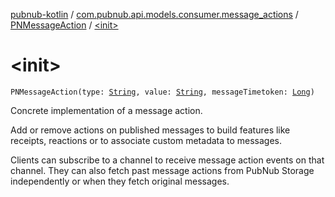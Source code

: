 [pubnub-kotlin](../../index.md) / [com.pubnub.api.models.consumer.message_actions](../index.md) / [PNMessageAction](index.md) / [&lt;init&gt;](./-init-.md)

# &lt;init&gt;

`PNMessageAction(type: `[`String`](https://kotlinlang.org/api/latest/jvm/stdlib/kotlin/-string/index.html)`, value: `[`String`](https://kotlinlang.org/api/latest/jvm/stdlib/kotlin/-string/index.html)`, messageTimetoken: `[`Long`](https://kotlinlang.org/api/latest/jvm/stdlib/kotlin/-long/index.html)`)`

Concrete implementation of a message action.

Add or remove actions on published messages to build features like receipts,
reactions or to associate custom metadata to messages.

Clients can subscribe to a channel to receive message action events on that channel.
They can also fetch past message actions from PubNub Storage independently or when they fetch original messages.

